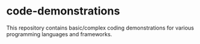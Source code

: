 # code-demonstrations
This repository contains basic/complex coding demonstrations for various programming languages and frameworks. 
